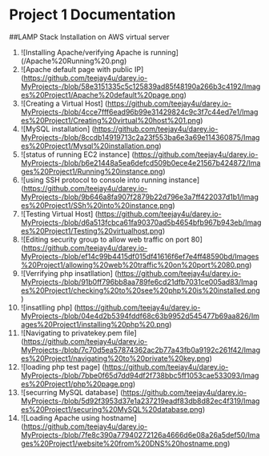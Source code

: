 # Project 1 Documentation 
##LAMP Stack Installation on AWS virtual server 

1. ![Installing Apache/verifying Apache is running]
    (/Apache%20Running%20.png)
1. ![Apache default page with public IP]
    (https://github.com/teejay4u/darey.io-MyProjects-/blob/58e3151335c5c125839ad85f48190a266b3c4192/Images%20Project1/Apache%20default%20page.png)
1.  ![Creating a Virtual Host]
    (https://github.com/teejay4u/darey.io-MyProjects-/blob/4cce7fff6ead96b99e31429824c9c3f7c44ed7e1/Images%20Project1/Creating%20virtual%20host%201.png)
1.  ![MySQL installation]
    (https://github.com/teejay4u/darey.io-MyProjects-/blob/8ccdb14919713c2a23f553ba6e3a69e114360875/Images%20Project1/Mysql%20installation.png)
1.  ![status of running EC2 instance]
    (https://github.com/teejay4u/darey.io-MyProjects-/blob/b6e21448a5ea6defcd509b0ece4e21567b424872/Images%20Project1/Running%20instance.png)
1.  ![using SSH protocol to console into running instance]
    (https://github.com/teejay4u/darey.io-MyProjects-/blob/9b646a8fa907f2879b22d796e3a7ff422037d1b1/Images%20Project1/SSh%20into%20instance.png)
1.  ![Testing Virtual Host]
    (https://github.com/teejay4u/darey.io-MyProjects-/blob/d6a513fcbca61fa90370ad5b4654bfb967b943eb/Images%20Project1/Testing%20virtualhost.png)
1.  ![Editing security group to allow web traffic on port 80]
    (https://github.com/teejay4u/darey.io-MyProjects-/blob/ef14c99b4415df015df41616f6ef7e4ff48590bd/Images%20Project1/allowing%20web%20traffic%20on%20port%2080.png)
1.  ![Verrifying php insatllation]
    (https://github.com/teejay4u/darey.io-MyProjects-/blob/91b0ff796bb8aa789fe6cd21dfb7031ce005ad83/Images%20Project1/checking%20to%20see%20php%20is%20installed.png)
1.  ![insatlling php]
    (https://github.com/teejay4u/darey.io-MyProjects-/blob/04e4d2b5394fddf68c63b9952d545477b69aa826/Images%20Project1/installing%20php%20.png)
1.  ![Navigating to privatekey.pem file]
    (https://github.com/teejay4u/darey.io-MyProjects-/blob/7c70d5ea57874362ac2b77a43fb0a9192c261f42/Images%20Project1/navigating%20to%20private%20key.png)
1.  ![loading php test page]
    (https://github.com/teejay4u/darey.io-MyProjects-/blob/7bbe0f65d7dd94df2f738bbc5ff1053cae533093/Images%20Project1/php%20page.png)
1.  ![securring MySQL database]
    (https://github.com/teejay4u/darey.io-MyProjects-/blob/5d92f3953d37e1a237219eadf83db8d82ec4f319/Images%20Project1/securing%20MySQL%20database.png)
1.  ![Loading Apache using hostname]
    (https://github.com/teejay4u/darey.io-MyProjects-/blob/7fe8c390a77940272126a4666d6e08a26a5def50/Images%20Project1/website%20from%20DNS%20hostname.png)



